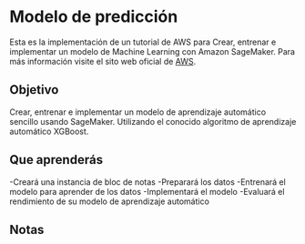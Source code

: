 # Modelo de predicción

Esta es la implementación de un tutorial de AWS para Crear, entrenar e implementar un modelo de Machine Learning con Amazon SageMaker. Para más información visite el sito web oficial de [AWS](https://aws.amazon.com/es/getting-started/hands-on/build-train-deploy-machine-learning-model-sagemaker/).

## Objetivo

Crear, entrenar e implementar un modelo de aprendizaje automático sencillo usando SageMaker. Utilizando el conocido algoritmo de aprendizaje automático XGBoost.

## Que aprenderás

-Creará una instancia de bloc de notas
-Preparará los datos
-Entrenará el modelo para aprender de los datos
-Implementará el modelo
-Evaluará el rendimiento de su modelo de aprendizaje automático

## Notas

